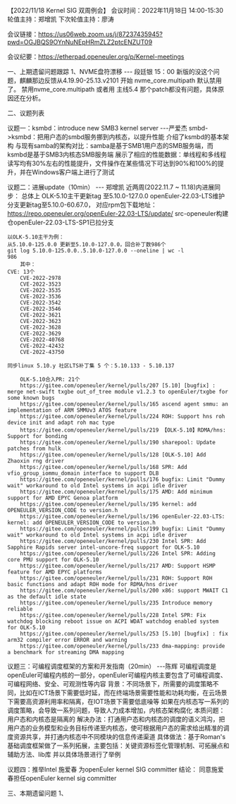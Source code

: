 【2022/11/18 Kernel SIG 双周例会】
会议时间：2022年11月18日 14:00-15:30
轮值主持：郑增凯
下次轮值主持：廖涛

会议链接：https://us06web.zoom.us/j/87237435945?pwd=OGJBQS9OYnNuNEpHRmZLZ2ptcENZUT09
 
会议纪要：https://etherpad.openeuler.org/p/Kernel-meetings

一、上期遗留问题跟踪
1、NVME盘符漂移 --- 段廷银  15：00
新版的没这个问题，麒麟那边反馈从4.19.90-25.13.v2101 开始 nvme_core.multipath 默认禁用了。
禁用nvme_core.multipath 或者用 主线5.4 那个patch都没有问题，具体原因还在分析。

二、议题列表

议题一：ksmbd：introduce new SMB3 kernel server ---严爱杰
smbd->ksmbd：把用户态的smbd服务挪到内核态，以提升性能
介绍了ksmbd的基本架构
与现有samba的架构对比：samba是基于SMB1用户态的SMB服务端，而ksmbd是基于SMB3内核态SMB服务端
展示了相应的性能数据：单线程和多线程读写均有30%左右的性能提升，文件操作在某些情况下可达到90%和100%的提升，并在Windows客户端上进行了测试

议题二：进展update（10min）  --- 郑增凯
近两周(2022.11.7 ~ 11.18)内进展同步：
    总体上
    OLK-5.10主干更新tag 至5.10.0-127.0.0 
    openEuler-22.03-LTS维护分支更新tag至5.10.0-60.67.0， 对应rpm包下载地址：https://repo.openeuler.org/openEuler-22.03-LTS/update/
    src-openeuler构建仓openEuler-22.03-LTS-SP1已拉分支

    以OLK-5.10主干为例：
    从5.10.0-125.0.0 更新至5.10.0-127.0.0，回合补丁数986个
    git log 5.10.0-125.0.0..5.10.0-127.0.0 --oneline | wc -l
    986
        其中：
    CVE: 13个
        CVE-2022-2978
        CVE-2022-3523
        CVE-2022-3535
        CVE-2022-3536
        CVE-2022-3542
        CVE-2022-3546
        CVE-2022-3621
        CVE-2022-3623
        CVE-2022-3628
        CVE-2022-3629
        CVE-2022-40768
        CVE-2022-42432
        CVE-2022-43750

    同步linux 5.10.y 社区LTS补丁集 5 个：5.10.133 - 5.10.137
    
        OLK-5.10合入PR: 21个
        https://gitee.com/openeuler/kernel/pulls/207 [5.10] [bugfix] : merge net-swift txgbe out_of_tree module v1.2.3 to openEuler/txgbe for some known bugs
        https://gitee.com/openeuler/kernel/pulls/165 ascend agent smmu: an implementation of ARM SMMUv3 ATOS feature
        https://gitee.com/openeuler/kernel/pulls/224 ROH: Support hns roh device init and adapt roh mac type
        https://gitee.com/openeuler/kernel/pulls/219 【OLK-5.10】RDMA/hns: Support for bonding
        https://gitee.com/openeuler/kernel/pulls/190 sharepool: Update patches from hulk
        https://gitee.com/openeuler/kernel/pulls/128 [OLK-5.10] Add Zhaoxin rng driver
        https://gitee.com/openeuler/kernel/pulls/168 SPR: Add vfio_group_iommu_domain interface to support DLB
        https://gitee.com/openeuler/kernel/pulls/176 bugfix: Limit "Dummy wait" workaround to old Intel systems in acpi idle driver
        https://gitee.com/openeuler/kernel/pulls/175 AMD: Add minimum support for AMD EPYC Genoa platform
        https://gitee.com/openeuler/kernel/pulls/195 kernel: add OPENEULER_VERSION_CODE to version.h
        https://gitee.com/openeuler/kernel/pulls/196 openEuler-22.03-LTS: kernel: add OPENEULER_VERSION_CODE to version.h
        https://gitee.com/openeuler/kernel/pulls/199 bugfix: Limit "Dummy wait" workaround to old Intel systems in acpi idle driver
        https://gitee.com/openeuler/kernel/pulls/230 Intel SPR: Add Sapphire Rapids server intel-uncore-freq support for OLK-5.10
        https://gitee.com/openeuler/kernel/pulls/226 Intel SPR: Adding core PMU support for OLK-5.10
        https://gitee.com/openeuler/kernel/pulls/217 AMD: Support HSMP feature for AMD EPYC platforms
        https://gitee.com/openeuler/kernel/pulls/231 ROH: Support ROH basic functions and adapt ROH mode for RDMA/hns driver
        https://gitee.com/openeuler/kernel/pulls/200 x86: support MWAIT C1 as the default idle state
        https://gitee.com/openeuler/kernel/pulls/235 Introduce memory reliable
        https://gitee.com/openeuler/kernel/pulls/228 Intel SPR: Fix watchdog blocking reboot issue on ACPI WDAT watchdog enabled system for OLK-5.10
        https://gitee.com/openeuler/kernel/pulls/253 [5.10] [bugfix] : fix arm32 compiler error ERROR and warning
        https://gitee.com/openeuler/kernel/pulls/233 dma-mapping: provide a benchmark for streaming DMA mapping

议题三：可编程调度框架的方案和开发指南（20min） ---陈辉
可编程调度是openEuler可编程内核的一部分，openEuler可编程内核主要包含了可编程调度、可编程网络、安全、可观测性等内容
背景：不同场景下，所需要的调度策略不同，比如在ICT场景下需要低时延，而在终端场景需要性能和功耗均衡，在云场景下需要高资源利用率和隔离，在IOT场景下需要低底噪等
如果在内核态写一系列的调度策略，会导致一系列问题，导致人力成本增加，内核态架构腐化
本质问题：用户态和内核态是隔离的
解决办法：打通用户态和内核态的调度的语义鸿沟，把用户态的业务模型和业务目标传递至内核态，使可根据用户态的需求给出精准的调度资源共享，并打通内核态中不同模块的信息传递渠道
具体做法：基于Roman's基础调度框架做了一系列拓展，主要包括：关键资源标签化管理机制、可拓展点和辅助方法、lib库
并以具体场景进行了举例

议题四：推举Intel 施爱春 为openEuler kernel SIG committer
结论： 同意施爱春担任openEuler kernel sig committer

三、本期遗留问题
1、